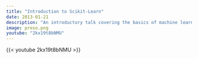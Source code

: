 ```yaml
---
title: "Introduction to Scikit-Learn"
date: 2013-01-21
description: "An introductory talk covering the basics of machine learning with Scikit-Learn."
image: preso.png
youtube: "2kx19t8bNMU"
---
```


{{< youtube 2kx19t8bNMU >}}